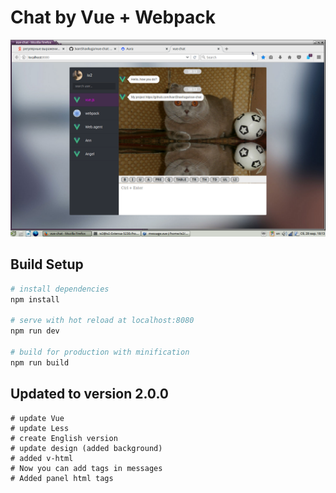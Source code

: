 # Chat by Vue + Webpack


<img width="600" src="https://github.com/IvanShavliuga/vue-chat/blob/master/intro.png">

## Build Setup

``` bash
# install dependencies
npm install

# serve with hot reload at localhost:8080
npm run dev

# build for production with minification
npm run build
```

## Updated to version 2.0.0

```
# update Vue
# update Less
# create English version
# update design (added background)
# added v-html
# Now you can add tags in messages
# Added panel html tags
```
